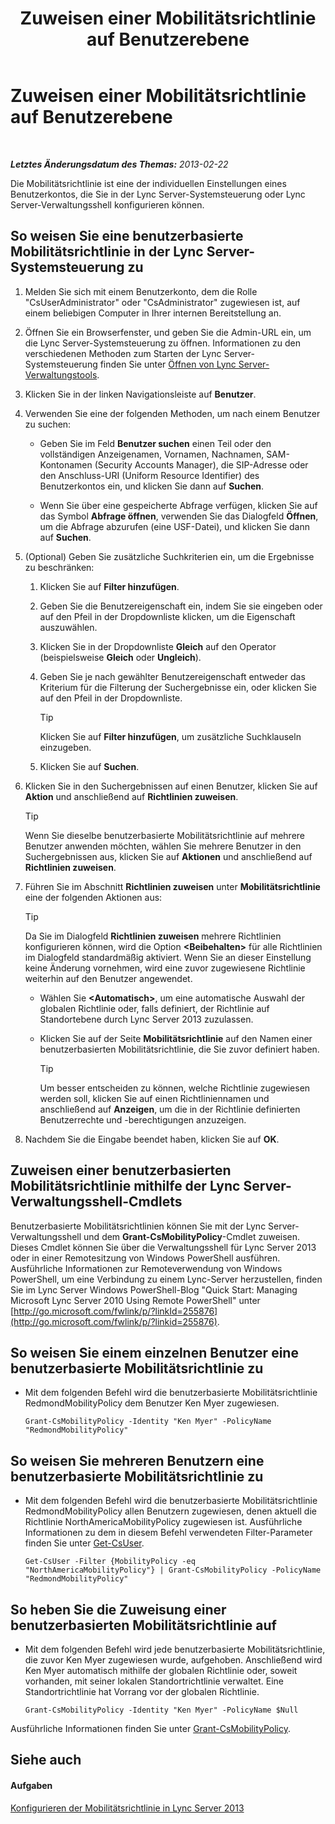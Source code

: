 ﻿---
title: Zuweisen einer Mobilitätsrichtlinie auf Benutzerebene
TOCTitle: Zuweisen einer Mobilitätsrichtlinie auf Benutzerebene
ms:assetid: d8bf997f-4bc7-48d3-973b-323505f55e9d
ms:mtpsurl: https://technet.microsoft.com/de-de/library/JJ721902(v=OCS.15)
ms:contentKeyID: 49890965
ms.date: 05/19/2016
mtps_version: v=OCS.15
ms.translationtype: HT
---

# Zuweisen einer Mobilitätsrichtlinie auf Benutzerebene

 

_**Letztes Änderungsdatum des Themas:** 2013-02-22_

Die Mobilitätsrichtlinie ist eine der individuellen Einstellungen eines Benutzerkontos, die Sie in der Lync Server-Systemsteuerung oder Lync Server-Verwaltungsshell konfigurieren können.

## So weisen Sie eine benutzerbasierte Mobilitätsrichtlinie in der Lync Server-Systemsteuerung zu

1.  Melden Sie sich mit einem Benutzerkonto, dem die Rolle "CsUserAdministrator" oder "CsAdministrator" zugewiesen ist, auf einem beliebigen Computer in Ihrer internen Bereitstellung an.

2.  Öffnen Sie ein Browserfenster, und geben Sie die Admin-URL ein, um die Lync Server-Systemsteuerung zu öffnen. Informationen zu den verschiedenen Methoden zum Starten der Lync Server-Systemsteuerung finden Sie unter [Öffnen von Lync Server-Verwaltungstools](lync-server-2013-open-lync-server-administrative-tools.md).

3.  Klicken Sie in der linken Navigationsleiste auf **Benutzer**.

4.  Verwenden Sie eine der folgenden Methoden, um nach einem Benutzer zu suchen:
    
      - Geben Sie im Feld **Benutzer suchen** einen Teil oder den vollständigen Anzeigenamen, Vornamen, Nachnamen, SAM-Kontonamen (Security Accounts Manager), die SIP-Adresse oder den Anschluss-URI (Uniform Resource Identifier) des Benutzerkontos ein, und klicken Sie dann auf **Suchen**.
    
      - Wenn Sie über eine gespeicherte Abfrage verfügen, klicken Sie auf das Symbol **Abfrage öffnen**, verwenden Sie das Dialogfeld **Öffnen**, um die Abfrage abzurufen (eine USF-Datei), und klicken Sie dann auf **Suchen**.

5.  (Optional) Geben Sie zusätzliche Suchkriterien ein, um die Ergebnisse zu beschränken:
    
    1.  Klicken Sie auf **Filter hinzufügen**.
    
    2.  Geben Sie die Benutzereigenschaft ein, indem Sie sie eingeben oder auf den Pfeil in der Dropdownliste klicken, um die Eigenschaft auszuwählen.
    
    3.  Klicken Sie in der Dropdownliste **Gleich** auf den Operator (beispielsweise **Gleich** oder **Ungleich**).
    
    4.  Geben Sie je nach gewählter Benutzereigenschaft entweder das Kriterium für die Filterung der Suchergebnisse ein, oder klicken Sie auf den Pfeil in der Dropdownliste.
        

        > [!TIP]
        > Klicken Sie auf <STRONG>Filter hinzufügen</STRONG>, um zusätzliche Suchklauseln einzugeben.

    
    5.  Klicken Sie auf **Suchen**.

6.  Klicken Sie in den Suchergebnissen auf einen Benutzer, klicken Sie auf **Aktion** und anschließend auf **Richtlinien zuweisen**.
    

    > [!TIP]
    > Wenn Sie dieselbe benutzerbasierte Mobilitätsrichtlinie auf mehrere Benutzer anwenden möchten, wählen Sie mehrere Benutzer in den Suchergebnissen aus, klicken Sie auf <STRONG>Aktionen</STRONG> und anschließend auf <STRONG>Richtlinien zuweisen</STRONG>.



7.  Führen Sie im Abschnitt **Richtlinien zuweisen** unter **Mobilitätsrichtlinie** eine der folgenden Aktionen aus:
    

    > [!TIP]
    > Da Sie im Dialogfeld <STRONG>Richtlinien zuweisen</STRONG> mehrere Richtlinien konfigurieren können, wird die Option <STRONG>&lt;Beibehalten&gt;</STRONG> für alle Richtlinien im Dialogfeld standardmäßig aktiviert. Wenn Sie an dieser Einstellung keine Änderung vornehmen, wird eine zuvor zugewiesene Richtlinie weiterhin auf den Benutzer angewendet.

    
      - Wählen Sie **\<Automatisch\>**, um eine automatische Auswahl der globalen Richtlinie oder, falls definiert, der Richtlinie auf Standortebene durch Lync Server 2013 zuzulassen.
    
      - Klicken Sie auf der Seite **Mobilitätsrichtlinie** auf den Namen einer benutzerbasierten Mobilitätsrichtlinie, die Sie zuvor definiert haben.
        

        > [!TIP]
        > Um besser entscheiden zu können, welche Richtlinie zugewiesen werden soll, klicken Sie auf einen Richtliniennamen und anschließend auf <STRONG>Anzeigen</STRONG>, um die in der Richtlinie definierten Benutzerrechte und -berechtigungen anzuzeigen.



8.  Nachdem Sie die Eingabe beendet haben, klicken Sie auf **OK**.

## Zuweisen einer benutzerbasierten Mobilitätsrichtlinie mithilfe der Lync Server-Verwaltungsshell-Cmdlets

Benutzerbasierte Mobilitätsrichtlinien können Sie mit der Lync Server-Verwaltungsshell und dem **Grant-CsMobilityPolicy**-Cmdlet zuweisen. Dieses Cmdlet können Sie über die Verwaltungsshell für Lync Server 2013 oder in einer Remotesitzung von Windows PowerShell ausführen. Ausführliche Informationen zur Remoteverwendung von Windows PowerShell, um eine Verbindung zu einem Lync-Server herzustellen, finden Sie im Lync Server Windows PowerShell-Blog "Quick Start: Managing Microsoft Lync Server 2010 Using Remote PowerShell" unter [http://go.microsoft.com/fwlink/p/?linkId=255876](http://go.microsoft.com/fwlink/p/?linkid=255876).

## So weisen Sie einem einzelnen Benutzer eine benutzerbasierte Mobilitätsrichtlinie zu

  - Mit dem folgenden Befehl wird die benutzerbasierte Mobilitätsrichtlinie RedmondMobilityPolicy dem Benutzer Ken Myer zugewiesen.
    
        Grant-CsMobilityPolicy -Identity "Ken Myer" -PolicyName "RedmondMobilityPolicy"

## So weisen Sie mehreren Benutzern eine benutzerbasierte Mobilitätsrichtlinie zu

  - Mit dem folgenden Befehl wird die benutzerbasierte Mobilitätsrichtlinie RedmondMobilityPolicy allen Benutzern zugewiesen, denen aktuell die Richtlinie NorthAmericaMobilityPolicy zugewiesen ist. Ausführliche Informationen zu dem in diesem Befehl verwendeten Filter-Parameter finden Sie unter [Get-CsUser](https://docs.microsoft.com/en-us/powershell/module/skype/Get-CsUser).
    
        Get-CsUser -Filter {MobilityPolicy -eq "NorthAmericaMobilityPolicy"} | Grant-CsMobilityPolicy -PolicyName "RedmondMobilityPolicy"

## So heben Sie die Zuweisung einer benutzerbasierten Mobilitätsrichtlinie auf

  - Mit dem folgenden Befehl wird jede benutzerbasierte Mobilitätsrichtlinie, die zuvor Ken Myer zugewiesen wurde, aufgehoben. Anschließend wird Ken Myer automatisch mithilfe der globalen Richtlinie oder, soweit vorhanden, mit seiner lokalen Standortrichtlinie verwaltet. Eine Standortrichtlinie hat Vorrang vor der globalen Richtlinie.
    
        Grant-CsMobilityPolicy -Identity "Ken Myer" -PolicyName $Null

Ausführliche Informationen finden Sie unter [Grant-CsMobilityPolicy](grant-csmobilitypolicy.md).

## Siehe auch

#### Aufgaben

[Konfigurieren der Mobilitätsrichtlinie in Lync Server 2013](lync-server-2013-configuring-mobility-policy.md)

